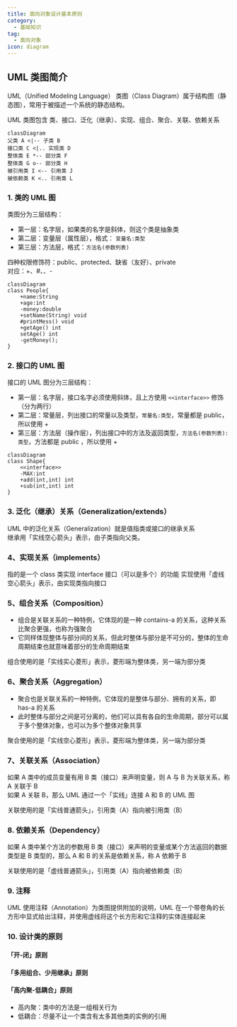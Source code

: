 ```yaml
---
title: 面向对象设计基本原则
category: 
  - 基础知识
tag:
  - 面向对象
icon: diagram
---
```


## UML 类图简介

UML（Unified Modeling Language） 类图（Class Diagram）属于结构图（静态图），常用于被描述一个系统的静态结构。

UML 类图包含 类、接口、泛化（继承）、实现、组合、聚合、关联、依赖关系

```mermaid
classDiagram
父类 A <|-- 子类 B
接口类 C <|.. 实现类 D
整体类 E *-- 部分类 F
整体类 G o-- 部分类 H
被引用类 I <-- 引用类 J
被依赖类 K <.. 引用类 L
```

### 1. 类的 UML 图
类图分为三层结构：
- 第一层：名字层，如果类的名字是斜体，则这个类是抽象类
- 第二层：变量层（属性层），格式： `变量名:类型`
- 第三层：方法层，格式：`方法名(参数列表)`

四种权限修饰符：public、protected、缺省（友好）、private    
对应：+、#、、-

```mermaid
classDiagram
class People{
    +name:String
    +age:int
    -money:double
    +setName(String) void
    #printMess() void
    +getAge() int
    setAge() int
    -getMoney();
}
```


### 2. 接口的 UML 图
接口的 UML 图分为三层结构：  
- 第一层：名字层，接口名字必须使用斜体，且上方使用 `<<interface>>` 修饰（分为两行）
- 第二层：常量层，列出接口的常量以及类型，`常量名:类型`，常量都是 public，所以使用 + 
- 第三层：方法层（操作层），列出接口中的方法及返回类型，`方法名(参数列表):类型`，方法都是 public ，所以使用 +

```mermaid
classDiagram
class Shape{
    <<interface>>
    -MAX:int
    +add(int,int) int
    +sub(int,int) int
}

```

### 3. 泛化（继承）关系（Generalization/extends）

UML 中的泛化关系（Generalization）就是值指类或接口的继承关系  
继承用「实线空心箭头」表示，由子类指向父类。

### 4、实现关系（implements）
指的是一个 class 类实现 interface 接口（可以是多个）的功能
实现使用「虚线空心箭头」表示，由实现类指向接口

### 5、组合关系（Composition）
- 组合是关联关系的一种特例，它体现的是一种 contains-a 的关系，这种关系比聚合更强，也称为强聚合
- 它同样体现整体与部分间的关系，但此时整体与部分是不可分的，整体的生命周期结束也就意味着部分的生命周期结束

组合使用的是「实线实心菱形」表示，菱形端为整体类，另一端为部分类

### 6、聚合关系（Aggregation）
- 聚合也是关联关系的一种特例，它体现的是整体与部分、拥有的关系，即 has-a 的关系
- 此时整体与部分之间是可分离的，他们可以具有各自的生命周期，部分可以属于多个整体对象，也可以为多个整体对象共享

聚合使用的是「实线空心菱形」表示，菱形端为整体类，另一端为部分类

### 7、关联关系（Association）

如果 A 类中的成员变量有用 B 类（接口）来声明变量，则 A 与 B 为关联关系，称 A 关联于 B  
如果 A 关联 B，那么 UML 通过一个「实线」连接 A 和 B 的 UML 图  

关联使用的是「实线普通箭头」，引用类（A）指向被引用类（B）

### 8. 依赖关系（Dependency）
如果 A 类中某个方法的参数用 B 类（接口）来声明的变量或某个方法返回的数据类型是 B 类型的，那么 A 和 B 的关系是依赖关系，称 A 依赖于 B

关联使用的是「虚线普通箭头」，引用类（A）指向被依赖类（B）
### 9. 注释
UML 使用注释（Annotation）为类图提供附加的说明，UML 在一个带卷角的长方形中显式给出注释，并使用虚线将这个长方形和它注释的实体连接起来

### 10. 设计类的原则

#### 「开-闭」原则

#### 「多用组合、少用继承」原则


#### 「高内聚-低耦合」原则
- 高内聚：类中的方法是一组相关行为
- 低耦合：尽量不让一个类含有太多其他类的实例的引用





